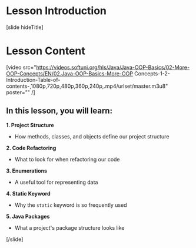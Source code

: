 # Lesson Introduction

[slide hideTitle]
# Lesson Content

[video src="https://videos.softuni.org/hls/Java/Java-OOP-Basics/02-More-OOP-Concepts/EN/02.Java-OOP-Basics-More-OOP Concepts-1-2-Introduction-Table-of-contents-,1080p,720p,480p,360p,240p,.mp4/urlset/master.m3u8" poster="" /]

## In this lesson, you will learn:

**1. Project Structure**
- How methods, classes, and objects define our project structure

**2. Code Refactoring**
- What to look for when refactoring our code

**3. Enumerations**
- A useful tool for representing data

**4. Static Keyword**
- Why the `static` keyword is so frequently used

**5. Java Packages**
- What a project's package structure looks like

[/slide]
